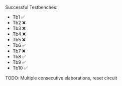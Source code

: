 Successful Testbenches:

- Tb1   ✅
- Tb2   ❌
- Tb3   ❌
- Tb4   ❌
- Tb5   ❌
- Tb6   ✅
- Tb7   ❌
- Tb8   ✅
- Tb9   ✅
- Tb10  ✅

TODO: Multiple consecutive elaborations, reset circuit
